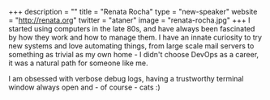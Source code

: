 +++
description = ""
title = "Renata Rocha"
type = "new-speaker"
website = "http://renata.org"
twitter = "ataner"
image = "renata-rocha.jpg"
+++
I started using computers in the late 80s, and have always been fascinated by how they work and how to manage them. I have an innate curiosity to try new systems and love automating things, from large scale mail servers to something as trivial as my own home - I didn't choose DevOps as a career, it was a natural path for someone like me.

I am obsessed with verbose debug logs, having a trustworthy terminal window always open and - of course - cats :)